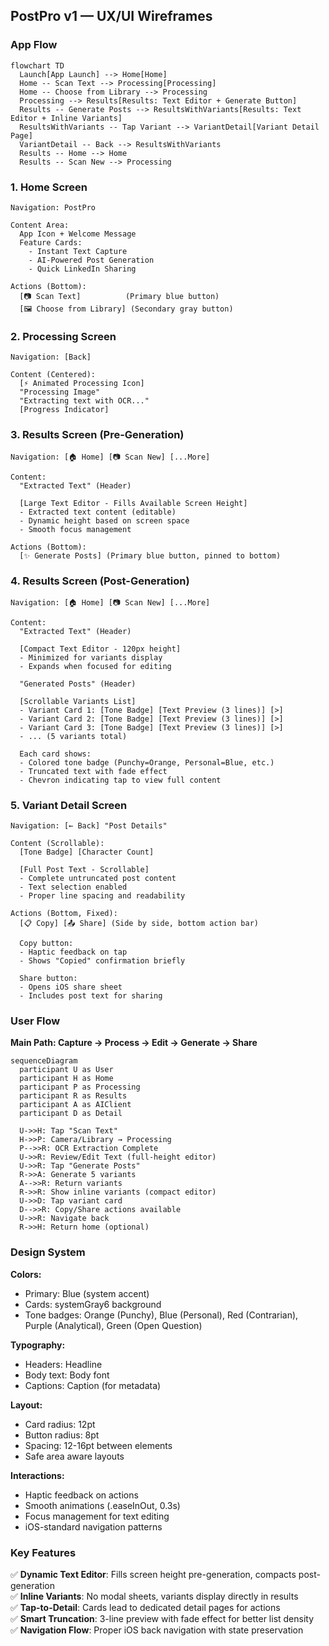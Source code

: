 ## PostPro v1 — UX/UI Wireframes

### App Flow

```mermaid
flowchart TD
  Launch[App Launch] --> Home[Home]
  Home -- Scan Text --> Processing[Processing]
  Home -- Choose from Library --> Processing
  Processing --> Results[Results: Text Editor + Generate Button]
  Results -- Generate Posts --> ResultsWithVariants[Results: Text Editor + Inline Variants]
  ResultsWithVariants -- Tap Variant --> VariantDetail[Variant Detail Page]
  VariantDetail -- Back --> ResultsWithVariants
  Results -- Home --> Home
  Results -- Scan New --> Processing
```

### 1. Home Screen

```text
Navigation: PostPro

Content Area:
  App Icon + Welcome Message
  Feature Cards:
    - Instant Text Capture
    - AI-Powered Post Generation
    - Quick LinkedIn Sharing

Actions (Bottom):
  [📷 Scan Text]          (Primary blue button)
  [🖼️ Choose from Library] (Secondary gray button)
```

### 2. Processing Screen

```text
Navigation: [Back]

Content (Centered):
  [⚡ Animated Processing Icon]
  "Processing Image"
  "Extracting text with OCR..."
  [Progress Indicator]
```

### 3. Results Screen (Pre-Generation)

```text
Navigation: [🏠 Home] [📷 Scan New] [...More]

Content:
  "Extracted Text" (Header)

  [Large Text Editor - Fills Available Screen Height]
  - Extracted text content (editable)
  - Dynamic height based on screen space
  - Smooth focus management

Actions (Bottom):
  [✨ Generate Posts] (Primary blue button, pinned to bottom)
```

### 4. Results Screen (Post-Generation)

```text
Navigation: [🏠 Home] [📷 Scan New] [...More]

Content:
  "Extracted Text" (Header)

  [Compact Text Editor - 120px height]
  - Minimized for variants display
  - Expands when focused for editing

  "Generated Posts" (Header)

  [Scrollable Variants List]
  - Variant Card 1: [Tone Badge] [Text Preview (3 lines)] [>]
  - Variant Card 2: [Tone Badge] [Text Preview (3 lines)] [>]
  - Variant Card 3: [Tone Badge] [Text Preview (3 lines)] [>]
  - ... (5 variants total)

  Each card shows:
  - Colored tone badge (Punchy=Orange, Personal=Blue, etc.)
  - Truncated text with fade effect
  - Chevron indicating tap to view full content
```

### 5. Variant Detail Screen

```text
Navigation: [← Back] "Post Details"

Content (Scrollable):
  [Tone Badge] [Character Count]

  [Full Post Text - Scrollable]
  - Complete untruncated post content
  - Text selection enabled
  - Proper line spacing and readability

Actions (Bottom, Fixed):
  [📋 Copy] [📤 Share] (Side by side, bottom action bar)

  Copy button:
  - Haptic feedback on tap
  - Shows "Copied" confirmation briefly

  Share button:
  - Opens iOS share sheet
  - Includes post text for sharing
```

### User Flow

**Main Path: Capture → Process → Edit → Generate → Share**

```mermaid
sequenceDiagram
  participant U as User
  participant H as Home
  participant P as Processing
  participant R as Results
  participant A as AIClient
  participant D as Detail

  U->>H: Tap "Scan Text"
  H->>P: Camera/Library → Processing
  P-->>R: OCR Extraction Complete
  U->>R: Review/Edit Text (full-height editor)
  U->>R: Tap "Generate Posts"
  R->>A: Generate 5 variants
  A-->>R: Return variants
  R->>R: Show inline variants (compact editor)
  U->>D: Tap variant card
  D-->>R: Copy/Share actions available
  U->>R: Navigate back
  R->>H: Return home (optional)
```

### Design System

**Colors:**

- Primary: Blue (system accent)
- Cards: systemGray6 background
- Tone badges: Orange (Punchy), Blue (Personal), Red (Contrarian), Purple (Analytical), Green (Open Question)

**Typography:**

- Headers: Headline
- Body text: Body font
- Captions: Caption (for metadata)

**Layout:**

- Card radius: 12pt
- Button radius: 8pt
- Spacing: 12-16pt between elements
- Safe area aware layouts

**Interactions:**

- Haptic feedback on actions
- Smooth animations (.easeInOut, 0.3s)
- Focus management for text editing
- iOS-standard navigation patterns

### Key Features

✅ **Dynamic Text Editor**: Fills screen height pre-generation, compacts post-generation  
✅ **Inline Variants**: No modal sheets, variants display directly in results  
✅ **Tap-to-Detail**: Cards lead to dedicated detail pages for actions  
✅ **Smart Truncation**: 3-line preview with fade effect for better list density  
✅ **Navigation Flow**: Proper iOS back navigation with state preservation
